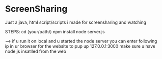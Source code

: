 # ScreenSharing
Just a java, html script/scripts i made for screensharing and watching


STEPS:
cd (your/path/) 
npm install
node server.js

--> if u run it on local and u started the node server you can enter following ip in ur browser for the website to pup up 127.0.0.1:3000 
make sure u have node js insatlled from the web
